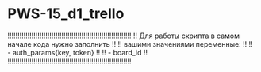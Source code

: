 # PWS-15_d1_trello

!!!!!!!!!!!!!!!!!!!!!!!!!!!!!!!!!!!!!!!!!!!!!!!!!!!!!!!!!!!!!!
!! Для работы скрипта в самом начале кода нужно заполнить   !!
!! вашими значениями переменные:                            !!
!! - auth_params{key, token}                                !!
!! - board_id                                               !!
!!!!!!!!!!!!!!!!!!!!!!!!!!!!!!!!!!!!!!!!!!!!!!!!!!!!!!!!!!!!!!


